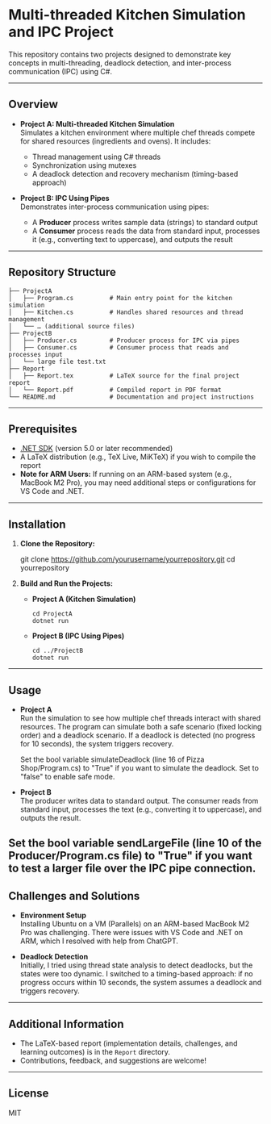 # Multi-threaded Kitchen Simulation and IPC Project

This repository contains two projects designed to demonstrate key concepts in multi-threading, deadlock detection, and inter-process communication (IPC) using C#.

---

## Overview

- **Project A: Multi-threaded Kitchen Simulation**  
  Simulates a kitchen environment where multiple chef threads compete for shared resources (ingredients and ovens). It includes:
  - Thread management using C# threads
  - Synchronization using mutexes
  - A deadlock detection and recovery mechanism (timing-based approach)

- **Project B: IPC Using Pipes**  
  Demonstrates inter-process communication using pipes:
  - A **Producer** process writes sample data (strings) to standard output
  - A **Consumer** process reads the data from standard input, processes it (e.g., converting text to uppercase), and outputs the result

---

## Repository Structure

```
├── ProjectA
│   ├── Program.cs          # Main entry point for the kitchen simulation
│   ├── Kitchen.cs          # Handles shared resources and thread management
│   └── … (additional source files)
├── ProjectB
│   ├── Producer.cs         # Producer process for IPC via pipes
│   ├── Consumer.cs         # Consumer process that reads and processes input
│   └── large file test.txt
├── Report
│   ├── Report.tex          # LaTeX source for the final project report
│   └── Report.pdf          # Compiled report in PDF format
└── README.md               # Documentation and project instructions
```
---

## Prerequisites

- [.NET SDK](https://dotnet.microsoft.com/download) (version 5.0 or later recommended)  
- A LaTeX distribution (e.g., TeX Live, MiKTeX) if you wish to compile the report  
- **Note for ARM Users:** If running on an ARM-based system (e.g., MacBook M2 Pro), you may need additional steps or configurations for VS Code and .NET.

---

## Installation

1. **Clone the Repository:**

    git clone https://github.com/yourusername/yourrepository.git
    cd yourrepository

2. **Build and Run the Projects:**

   - **Project A (Kitchen Simulation)**  

         cd ProjectA
         dotnet run

   - **Project B (IPC Using Pipes)**  

         cd ../ProjectB
         dotnet run

---

## Usage

- **Project A**  
  Run the simulation to see how multiple chef threads interact with shared resources. The program can simulate both a safe scenario (fixed locking order) and a deadlock scenario. If a deadlock is detected (no progress for 10 seconds), the system triggers recovery.

  Set the bool variable simulateDeadlock (line 16 of Pizza Shop/Program.cs) to "True" if you want to simulate the deadlock. Set to "false" to enable safe mode.  

- **Project B**  
  The producer writes data to standard output. The consumer reads from standard input, processes the text (e.g., converting it to uppercase), and outputs the result.

Set the bool variable sendLargeFile (line 10 of the Producer/Program.cs file) to "True" if you want to test a larger file over the IPC pipe connection. 
---

## Challenges and Solutions

- **Environment Setup**  
  Installing Ubuntu on a VM (Parallels) on an ARM-based MacBook M2 Pro was challenging. There were issues with VS Code and .NET on ARM, which I resolved with help from ChatGPT.

- **Deadlock Detection**  
  Initially, I tried using thread state analysis to detect deadlocks, but the states were too dynamic. I switched to a timing-based approach: if no progress occurs within 10 seconds, the system assumes a deadlock and triggers recovery.

---

## Additional Information

- The LaTeX-based report (implementation details, challenges, and learning outcomes) is in the `Report` directory.  
- Contributions, feedback, and suggestions are welcome!

---

## License

MIT
